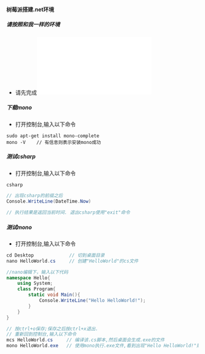 #### 树莓派搭建.net环境

##### 请按照和我一样的环境
* 请先完成![树莓派环境配置](build_rpi3B.md)

##### 下载mono
* 打开控制台,输入以下命令
```
sudo apt-get install mono-complete
mono -V    // 有信息则表示安装mono成功
```

##### 测试csharp
* 打开控制台,输入以下命令
``` csharp
csharp

// 出现csharp的前缀之后
Console.WriteLine(DateTime.Now)

// 执行结果是返回当前时间. 退出csharp使用"exit"命令
```

##### 测试mono
* 打开控制台,输入以下命令
``` csharp
cd Desktop             // 切到桌面目录
nano HelloWorld.cs     // 创建"HelloWorld"的cs文件

//nano编辑下，输入以下代码
namespace Hello{
    using System;
    class Program{
        static void Main(){
            Console.WriteLine("Hello HelloWorld!");
        }
    }
}

// 按ctrl+o保存;保存之后按ctrl+x退出.
// 重新回到控制台,输入以下命令
mcs HelloWorld.cs     // 编译该.cs脚本,然后桌面会生成.exe的文件
mono HelloWorld.exe   // 使用mono执行.exe文件,看到出现"Hello HelloWorld!"则测试成功.
```